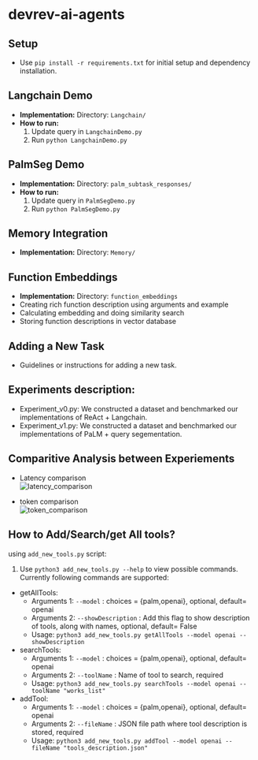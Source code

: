 # devrev-ai-agents

## Setup

- Use `pip install -r requirements.txt` for initial setup and dependency installation.

## Langchain Demo

- **Implementation:** Directory: `Langchain/`
- **How to run:**
  1. Update query in `LangchainDemo.py`
  2. Run `python LangchainDemo.py`

## PalmSeg Demo

- **Implementation:** Directory: `palm_subtask_responses/`
- **How to run:**
  1. Update query in `PalmSegDemo.py`
  2. Run `python PalmSegDemo.py`

## Memory Integration

- **Implementation:** Directory: `Memory/`

## Function Embeddings

- **Implementation:** Directory: `function_embeddings`
- Creating rich function description using arguments and example
- Calculating embedding and doing similarity search
- Storing function descriptions in vector database

## Adding a New Task

- Guidelines or instructions for adding a new task.

## Experiments description:

- Experiment_v0.py: We constructed a dataset and benchmarked our implementations of ReAct + Langchain.
- Experiment_v1.py: We constructed a dataset and benchmarked our implementations of PaLM + query segementation.

## Comparitive Analysis between Experiements
- Latency comparison <br/>
![latency_comparison](https://github.com/CrypticMessenger/devrev-ai-agents/assets/75074904/7a475f6a-53be-477f-b138-c6775c0ed7a3)

- token comparison <br/>
![token_comparison](https://github.com/CrypticMessenger/devrev-ai-agents/assets/75074904/c95a125d-1e6d-4849-9eed-7497fb3a3048)


## How to Add/Search/get All tools?

using `add_new_tools.py` script:

1. Use `python3 add_new_tools.py --help` to view possible commands. Currently following commands are supported:

- getAllTools:
  - Arguments 1: `--model` : choices = {palm,openai}, optional, default= openai
  - Arguments 2: `--showDescription` : Add this flag to show description of tools, along with names, optional, default= False
  - Usage: `python3 add_new_tools.py getAllTools --model openai --showDescription`
- searchTools:
  - Arguments 1: `--model` : choices = {palm,openai}, optional, default= openai
  - Arguments 2: `--toolName` : Name of tool to search, required
  - Usage: `python3 add_new_tools.py searchTools --model openai --toolName "works_list"`
- addTool:
  - Arguments 1: `--model` : choices = {palm,openai}, optional, default= openai
  - Arguments 2: `--fileName` : JSON file path where tool description is stored, required
  - Usage: `python3 add_new_tools.py addTool --model openai --fileName "tools_description.json"`
